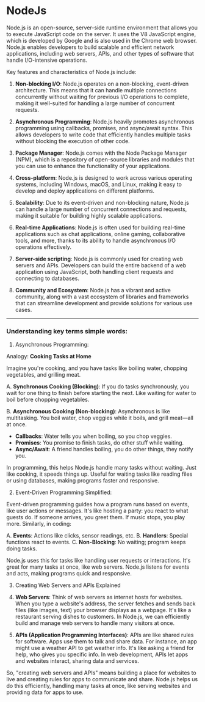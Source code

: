 
# NodeJs

Node.js is an open-source, server-side runtime environment that allows you to execute JavaScript code on the server. It uses the V8 JavaScript engine, which is developed by Google and is also used in the Chrome web browser. Node.js enables developers to build scalable and efficient network applications, including web servers, APIs, and other types of software that handle I/O-intensive operations.

Key features and characteristics of Node.js include:

1. **Non-blocking I/O**: Node.js operates on a non-blocking, event-driven architecture. This means that it can handle multiple connections concurrently without waiting for previous I/O operations to complete, making it well-suited for handling a large number of concurrent requests.

2. **Asynchronous Programming**: Node.js heavily promotes asynchronous programming using callbacks, promises, and async/await syntax. This allows developers to write code that efficiently handles multiple tasks without blocking the execution of other code.

3. **Package Manager**: Node.js comes with the Node Package Manager (NPM), which is a repository of open-source libraries and modules that you can use to enhance the functionality of your applications.

4. **Cross-platform**: Node.js is designed to work across various operating systems, including Windows, macOS, and Linux, making it easy to develop and deploy applications on different platforms.

5. **Scalability**: Due to its event-driven and non-blocking nature, Node.js can handle a large number of concurrent connections and requests, making it suitable for building highly scalable applications.

6. **Real-time Applications**: Node.js is often used for building real-time applications such as chat applications, online gaming, collaborative tools, and more, thanks to its ability to handle asynchronous I/O operations effectively.

7. **Server-side scripting**: Node.js is commonly used for creating web servers and APIs. Developers can build the entire backend of a web application using JavaScript, both handling client requests and connecting to databases.

8. **Community and Ecosystem**: Node.js has a vibrant and active community, along with a vast ecosystem of libraries and frameworks that can streamline development and provide solutions for various use cases.

---


### Understanding key terms simple words:

1) Asynchronous Programming: 

Analogy: **Cooking Tasks at Home**

Imagine you're cooking, and you have tasks like boiling water, chopping vegetables, and grilling meat. 

A. **Synchronous Cooking (Blocking)**:
   If you do tasks synchronously, you wait for one thing to finish before starting the next. Like waiting for water to boil before chopping vegetables.

B. **Asynchronous Cooking (Non-blocking)**:
   Asynchronous is like multitasking. You boil water, chop veggies while it boils, and grill meat—all at once.

   - **Callbacks**: Water tells you when boiling, so you chop veggies.
   - **Promises**: You promise to finish tasks, do other stuff while waiting.
   - **Async/Await**: A friend handles boiling, you do other things, they notify you.

In programming, this helps Node.js handle many tasks without waiting. Just like cooking, it speeds things up. Useful for waiting tasks like reading files or using databases, making programs faster and responsive.

2. Event-Driven Programming Simplified:

Event-driven programming guides how a program runs based on events, like user actions or messages. It's like hosting a party: you react to what guests do. If someone arrives, you greet them. If music stops, you play more. Similarly, in coding:

A. **Events**: Actions like clicks, sensor readings, etc.
B. **Handlers**: Special functions react to events.
C. **Non-Blocking**: No waiting; program keeps doing tasks.

Node.js uses this for tasks like handling user requests or interactions. It's great for many tasks at once, like web servers. Node.js listens for events and acts, making programs quick and responsive.

3. Creating Web Servers and APIs Explained

1. **Web Servers**:
   Think of web servers as internet hosts for websites. When you type a website's address, the server fetches and sends back files (like images, text) your browser displays as a webpage. It's like a restaurant serving dishes to customers. In Node.js, we can efficiently build and manage web servers to handle many visitors at once.

2. **APIs (Application Programming Interfaces)**:
   APIs are like shared rules for software. Apps use them to talk and share data. For instance, an app might use a weather API to get weather info. It's like asking a friend for help, who gives you specific info. In web development, APIs let apps and websites interact, sharing data and services.

So, "creating web servers and APIs" means building a place for websites to live and creating rules for apps to communicate and share. Node.js helps us do this efficiently, handling many tasks at once, like serving websites and providing data for apps to use.
